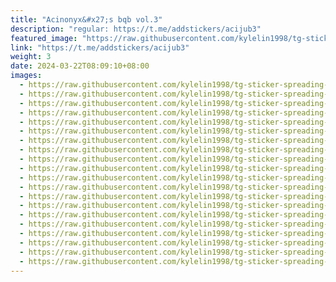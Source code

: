 ```yaml
---
title: "Acinonyx&#x27;s bqb vol.3"
description: "regular: https://t.me/addstickers/acijub3"
featured_image: "https://raw.githubusercontent.com/kylelin1998/tg-sticker-spreading-worldwide-images/main/img/3cad75a5-0ee4-41b3-bcc1-ac026e411aef.jpg"
link: "https://t.me/addstickers/acijub3"
weight: 3
date: 2024-03-22T08:09:10+08:00
images:
  - https://raw.githubusercontent.com/kylelin1998/tg-sticker-spreading-worldwide-images/main/img/3cad75a5-0ee4-41b3-bcc1-ac026e411aef.jpg
  - https://raw.githubusercontent.com/kylelin1998/tg-sticker-spreading-worldwide-images/main/img/a273dd61-d5c6-472c-b53c-f5e0762451f3.jpg
  - https://raw.githubusercontent.com/kylelin1998/tg-sticker-spreading-worldwide-images/main/img/0fa6fc6b-9e4f-4492-ab12-afebd05dd07f.jpg
  - https://raw.githubusercontent.com/kylelin1998/tg-sticker-spreading-worldwide-images/main/img/ab23adae-4014-4371-8abd-3e36d4efe5c4.jpg
  - https://raw.githubusercontent.com/kylelin1998/tg-sticker-spreading-worldwide-images/main/img/4675d2a1-b342-469c-b19f-5098569a6146.jpg
  - https://raw.githubusercontent.com/kylelin1998/tg-sticker-spreading-worldwide-images/main/img/f5aa1b54-0741-4ef9-8a07-47b82b7aa351.jpg
  - https://raw.githubusercontent.com/kylelin1998/tg-sticker-spreading-worldwide-images/main/img/61cd65ac-6241-46f3-8b49-5ab2b8fc5680.jpg
  - https://raw.githubusercontent.com/kylelin1998/tg-sticker-spreading-worldwide-images/main/img/84791439-be0c-4afa-8cbf-fa1ca79bfea4.jpg
  - https://raw.githubusercontent.com/kylelin1998/tg-sticker-spreading-worldwide-images/main/img/c6596758-9ba4-44cc-a0ff-c1c37e71b0b2.jpg
  - https://raw.githubusercontent.com/kylelin1998/tg-sticker-spreading-worldwide-images/main/img/79690eda-5a47-4bf7-9cb4-09bbe62e7678.jpg
  - https://raw.githubusercontent.com/kylelin1998/tg-sticker-spreading-worldwide-images/main/img/c5bdce15-a56f-4057-b49d-6af80fb1968a.jpg
  - https://raw.githubusercontent.com/kylelin1998/tg-sticker-spreading-worldwide-images/main/img/cf5085e2-ff36-4214-bfbc-ae46f9cd7223.jpg
  - https://raw.githubusercontent.com/kylelin1998/tg-sticker-spreading-worldwide-images/main/img/75597d72-dfcd-4451-a9cc-d1c5a569a010.jpg
  - https://raw.githubusercontent.com/kylelin1998/tg-sticker-spreading-worldwide-images/main/img/252a0433-8ecb-42d4-bb8d-f459a8174ca6.jpg
  - https://raw.githubusercontent.com/kylelin1998/tg-sticker-spreading-worldwide-images/main/img/90cf5416-79d9-4f67-a5a9-6566c25e73a8.jpg
  - https://raw.githubusercontent.com/kylelin1998/tg-sticker-spreading-worldwide-images/main/img/dfbc46b2-1925-4f45-b6d8-dc8d4674235c.jpg
  - https://raw.githubusercontent.com/kylelin1998/tg-sticker-spreading-worldwide-images/main/img/ecc35e95-4fa5-4f9a-a1da-f469f5b5801c.jpg
  - https://raw.githubusercontent.com/kylelin1998/tg-sticker-spreading-worldwide-images/main/img/951d48e1-032e-416e-9f69-ed7a2d40e517.jpg
  - https://raw.githubusercontent.com/kylelin1998/tg-sticker-spreading-worldwide-images/main/img/8a6ad46f-c49a-49b8-9d9f-b4d9d8849c0c.jpg
  - https://raw.githubusercontent.com/kylelin1998/tg-sticker-spreading-worldwide-images/main/img/9f75ef42-6ed9-42b2-bd86-7d51abd2b620.jpg
---
```

